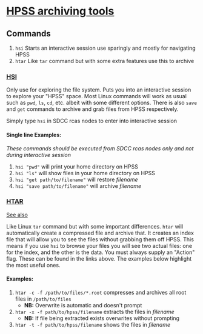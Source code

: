 # [HPSS archiving tools](https://www.sdcc.bnl.gov/services/storage-services/hpss/hpss-archiving-tools)

## Commands
1. `hsi` Starts an interactive session use sparingly and mostly for navigating HPSS
2. `htar` Like `tar` command but with some extra features use this to archive

### [HSI](https://www.racf.bnl.gov/Facility/HPSS/Documentation/HSI/)

Only use for exploring the file system. Puts you into an interactive session to explore your "HPSS" space. Most Linux commands will work as usual such as `pwd`, `ls`, `cd`, etc. albeit with some different options. There is also `save` and `get` commands to archive and grab files from HPSS respectively.

Simply type `hsi` in SDCC rcas nodes to enter into interactive session

#### Single line Examples:
*These commands should be executed from SDCC rcas nodes only and not during interactive session*

1. `hsi "pwd"` will print your home directory on HPSS  
2. `hsi "ls"` will show files in your home directory on HPSS
3. `hsi "get path/to/filename"` will restore *filename*
4. `hsi "save path/to/filename"` will archive *filename*

### [HTAR](https://www.sdcc.bnl.gov/sites/default/files/2021-09/htar.txt)
[See also](https://drupal.star.bnl.gov/STAR/comp/sofi/hpss/htar)

Like Linux `tar` command but with some important differences. `htar` will automatically create a compressed file and archive that. It creates an index file that will allow you to see the files without grabbing them off HPSS. This means if you use `hsi` to browse your files you will see two actual files: one for the index, and the other is the data. You must always supply an "Action" flag. These can be found in the links above. The examples below highlight the most useful ones.

#### Examples:
1. `htar -c -f /path/to/files/*.root` compresses and archives all root files in `/path/to/files`  
    - __NB:__ Overwrite is automatic and doesn't prompt
2. `htar -x -f path/to/hpss/filename` extracts the files in *filename*  
    - __NB:__ If file being extracted exists overwrites without prompting  
3. `htar -t -f path/to/hpss/filename` shows the files in *filename*
